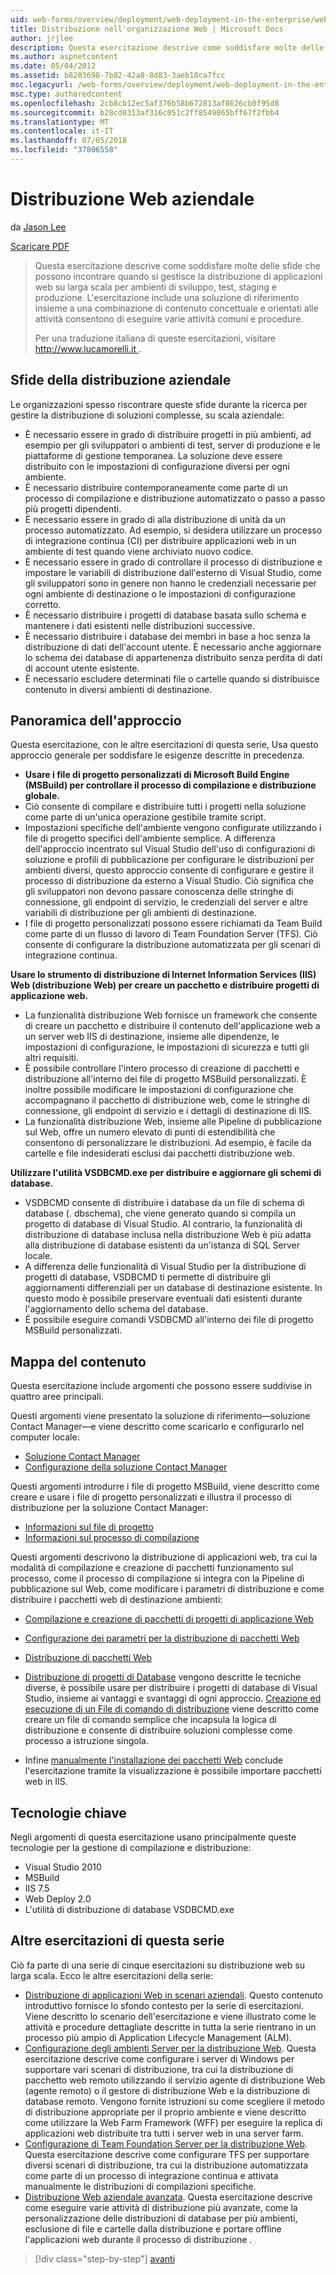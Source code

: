 ```yaml
---
uid: web-forms/overview/deployment/web-deployment-in-the-enterprise/web-deployment-in-the-enterprise
title: Distribuzione nell'organizzazione Web | Microsoft Docs
author: jrjlee
description: Questa esercitazione descrive come soddisfare molte delle sfide che possono incontrare quando si gestisce la distribuzione di applicazioni web su larga scala per svil...
ms.author: aspnetcontent
ms.date: 05/04/2012
ms.assetid: b8283698-7b82-42a8-8d83-3aeb18ca7fcc
msc.legacyurl: /web-forms/overview/deployment/web-deployment-in-the-enterprise/web-deployment-in-the-enterprise
msc.type: authoredcontent
ms.openlocfilehash: 2cb8cb12ec5af376b58b672813af8626cb0f95d8
ms.sourcegitcommit: b28cd0313af316c051c2ff8549865bff67f2fbb4
ms.translationtype: MT
ms.contentlocale: it-IT
ms.lasthandoff: 07/05/2018
ms.locfileid: "37806558"
---
```

<a name="web-deployment-in-the-enterprise"></a>Distribuzione Web aziendale
====================
da [Jason Lee](https://github.com/jrjlee)

[Scaricare PDF](https://msdnshared.blob.core.windows.net/media/MSDNBlogsFS/prod.evol.blogs.msdn.com/CommunityServer.Blogs.Components.WeblogFiles/00/00/00/63/56/8130.DeployingWebAppsInEnterpriseScenarios.pdf)

> Questa esercitazione descrive come soddisfare molte delle sfide che possono incontrare quando si gestisce la distribuzione di applicazioni web su larga scala per ambienti di sviluppo, test, staging e produzione. L'esercitazione include una soluzione di riferimento insieme a una combinazione di contenuto concettuale e orientati alle attività consentono di eseguire varie attività comuni e procedure.
> 
> Per una traduzione italiana di queste esercitazioni, visitare [ http://www.lucamorelli.it ](http://www.lucamorelli.it).


## <a name="enterprise-deployment-challenges"></a>Sfide della distribuzione aziendale

Le organizzazioni spesso riscontrare queste sfide durante la ricerca per gestire la distribuzione di soluzioni complesse, su scala aziendale:

- È necessario essere in grado di distribuire progetti in più ambienti, ad esempio per gli sviluppatori o ambienti di test, server di produzione e le piattaforme di gestione temporanea. La soluzione deve essere distribuito con le impostazioni di configurazione diversi per ogni ambiente.
- È necessario distribuire contemporaneamente come parte di un processo di compilazione e distribuzione automatizzato o passo a passo più progetti dipendenti.
- È necessario essere in grado di alla distribuzione di unità da un processo automatizzato. Ad esempio, si desidera utilizzare un processo di integrazione continua (CI) per distribuire applicazioni web in un ambiente di test quando viene archiviato nuovo codice.
- È necessario essere in grado di controllare il processo di distribuzione e impostare le variabili di distribuzione dall'esterno di Visual Studio, come gli sviluppatori sono in genere non hanno le credenziali necessarie per ogni ambiente di destinazione o le impostazioni di configurazione corretto.
- È necessario distribuire i progetti di database basata sullo schema e mantenere i dati esistenti nelle distribuzioni successive.
- È necessario distribuire i database dei membri in base a hoc senza la distribuzione di dati dell'account utente. È necessario anche aggiornare lo schema dei database di appartenenza distribuito senza perdita di dati di account utente esistente.
- È necessario escludere determinati file o cartelle quando si distribuisce contenuto in diversi ambienti di destinazione.

## <a name="overview-of-approach"></a>Panoramica dell'approccio

Questa esercitazione, con le altre esercitazioni di questa serie, Usa questo approccio generale per soddisfare le esigenze descritte in precedenza.

- **Usare i file di progetto personalizzati di Microsoft Build Engine (MSBuild) per controllare il processo di compilazione e distribuzione globale.**
- Ciò consente di compilare e distribuire tutti i progetti nella soluzione come parte di un'unica operazione gestibile tramite script.
- Impostazioni specifiche dell'ambiente vengono configurate utilizzando i file di progetto specifici dell'ambiente semplice. A differenza dell'approccio incentrato sul Visual Studio dell'uso di configurazioni di soluzione e profili di pubblicazione per configurare le distribuzioni per ambienti diversi, questo approccio consente di configurare e gestire il processo di distribuzione da esterno a Visual Studio. Ciò significa che gli sviluppatori non devono passare conoscenza delle stringhe di connessione, gli endpoint di servizio, le credenziali del server e altre variabili di distribuzione per gli ambienti di destinazione.
- I file di progetto personalizzati possono essere richiamati da Team Build come parte di un flusso di lavoro di Team Foundation Server (TFS). Ciò consente di configurare la distribuzione automatizzata per gli scenari di integrazione continua.

**Usare lo strumento di distribuzione di Internet Information Services (IIS) Web (distribuzione Web) per creare un pacchetto e distribuire progetti di applicazione web.**

- La funzionalità distribuzione Web fornisce un framework che consente di creare un pacchetto e distribuire il contenuto dell'applicazione web a un server web IIS di destinazione, insieme alle dipendenze, le impostazioni di configurazione, le impostazioni di sicurezza e tutti gli altri requisiti.
- È possibile controllare l'intero processo di creazione di pacchetti e distribuzione all'interno dei file di progetto MSBuild personalizzati. È inoltre possibile modificare le impostazioni di configurazione che accompagnano il pacchetto di distribuzione web, come le stringhe di connessione, gli endpoint di servizio e i dettagli di destinazione di IIS.
- La funzionalità distribuzione Web, insieme alle Pipeline di pubblicazione sul Web, offre un numero elevato di punti di estendibilità che consentono di personalizzare le distribuzioni. Ad esempio, è facile da cartelle e file indesiderati esclusi dai pacchetti distribuzione web.

**Utilizzare l'utilità VSDBCMD.exe per distribuire e aggiornare gli schemi di database.**

- VSDBCMD consente di distribuire i database da un file di schema di database (. dbschema), che viene generato quando si compila un progetto di database di Visual Studio. Al contrario, la funzionalità di distribuzione di database inclusa nella distribuzione Web è più adatta alla distribuzione di database esistenti da un'istanza di SQL Server locale.
- A differenza delle funzionalità di Visual Studio per la distribuzione di progetti di database, VSDBCMD ti permette di distribuire gli aggiornamenti differenziali per un database di destinazione esistente. In questo modo è possibile preservare eventuali dati esistenti durante l'aggiornamento dello schema del database.
- È possibile eseguire comandi VSDBCMD all'interno dei file di progetto MSBuild personalizzati.

## <a name="content-map"></a>Mappa del contenuto

Questa esercitazione include argomenti che possono essere suddivise in quattro aree principali.

Questi argomenti viene presentato la soluzione di riferimento&#x2014;soluzione Contact Manager&#x2014;e viene descritto come scaricarlo e configurarlo nel computer locale:

- [Soluzione Contact Manager](the-contact-manager-solution.md)
- [Configurazione della soluzione Contact Manager](setting-up-the-contact-manager-solution.md)

Questi argomenti introdurre i file di progetto MSBuild, viene descritto come creare e usare i file di progetto personalizzati e illustra il processo di distribuzione per la soluzione Contact Manager:

- [Informazioni sul file di progetto](understanding-the-project-file.md)
- [Informazioni sul processo di compilazione](understanding-the-build-process.md)

Questi argomenti descrivono la distribuzione di applicazioni web, tra cui la modalità di compilazione e creazione di pacchetti funzionamento sul processo, come il processo di compilazione si integra con la Pipeline di pubblicazione sul Web, come modificare i parametri di distribuzione e come distribuire i pacchetti web di destinazione ambienti:

- [Compilazione e creazione di pacchetti di progetti di applicazione Web](building-and-packaging-web-application-projects.md)
- [Configurazione dei parametri per la distribuzione di pacchetti Web](configuring-parameters-for-web-package-deployment.md)
- [Distribuzione di pacchetti Web](deploying-web-packages.md)

- [Distribuzione di progetti di Database](deploying-database-projects.md) vengono descritte le tecniche diverse, è possibile usare per distribuire i progetti di database di Visual Studio, insieme ai vantaggi e svantaggi di ogni approccio. [Creazione ed esecuzione di un File di comando di distribuzione](creating-and-running-a-deployment-command-file.md) viene descritto come creare un file di comando semplice che incapsula la logica di distribuzione e consente di distribuire soluzioni complesse come processo a istruzione singola.
- Infine [manualmente l'installazione dei pacchetti Web](manually-installing-web-packages.md) conclude l'esercitazione tramite la visualizzazione è possibile importare pacchetti web in IIS.

## <a name="key-technologies"></a>Tecnologie chiave

Negli argomenti di questa esercitazione usano principalmente queste tecnologie per la gestione di compilazione e distribuzione:

- Visual Studio 2010
- MSBuild
- IIS 7.5
- Web Deploy 2.0
- L'utilità di distribuzione di database VSDBCMD.exe

## <a name="other-tutorials-in-this-series"></a>Altre esercitazioni di questa serie

Ciò fa parte di una serie di cinque esercitazioni su distribuzione web su larga scala. Ecco le altre esercitazioni della serie:

- [Distribuzione di applicazioni Web in scenari aziendali](../deploying-web-applications-in-enterprise-scenarios/deploying-web-applications-in-enterprise-scenarios.md). Questo contenuto introduttivo fornisce lo sfondo contesto per la serie di esercitazioni. Viene descritto lo scenario dell'esercitazione e viene illustrato come le attività e procedure dettagliate descritte in tutta la serie rientrano in un processo più ampio di Application Lifecycle Management (ALM).
- [Configurazione degli ambienti Server per la distribuzione Web](../configuring-server-environments-for-web-deployment/configuring-server-environments-for-web-deployment.md). Questa esercitazione descrive come configurare i server di Windows per supportare vari scenari di distribuzione, tra cui la distribuzione di pacchetto web remoto utilizzando il servizio agente di distribuzione Web (agente remoto) o il gestore di distribuzione Web e la distribuzione di database remoto. Vengono fornite istruzioni su come scegliere il metodo di distribuzione appropriate per il proprio ambiente e viene descritto come utilizzare la Web Farm Framework (WFF) per eseguire la replica di applicazioni web distribuite tra tutti i server web in una server farm.
- [Configurazione di Team Foundation Server per la distribuzione Web](../configuring-team-foundation-server-for-web-deployment/configuring-team-foundation-server-for-web-deployment.md). Questa esercitazione descrive come configurare TFS per supportare diversi scenari di distribuzione, tra cui la distribuzione automatizzata come parte di un processo di integrazione continua e attivata manualmente le distribuzioni di compilazioni specifiche.
- [Distribuzione Web aziendale avanzata](../advanced-enterprise-web-deployment/advanced-enterprise-web-deployment.md). Questa esercitazione descrive come eseguire varie attività di distribuzione più avanzate, come la personalizzazione delle distribuzioni di database per più ambienti, esclusione di file e cartelle dalla distribuzione e portare offline l'applicazioni web durante il processo di distribuzione .

> [!div class="step-by-step"]
> [avanti](the-contact-manager-solution.md)
